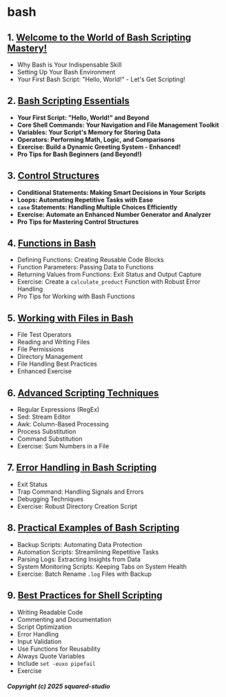 # bash
## 1. [Welcome to the World of Bash Scripting Mastery!](bash/chapter_00001.md)
  - Why Bash is Your Indispensable Skill
  - Setting Up Your Bash Environment
  - Your First Bash Script: "Hello, World!" - Let's Get Scripting!
## 2. [Bash Scripting Essentials](bash/chapter_00002.md)
  - **Your First Script: "Hello, World!" and Beyond**
  - **Core Shell Commands: Your Navigation and File Management Toolkit**
  - **Variables: Your Script's Memory for Storing Data**
  - **Operators:  Performing Math, Logic, and Comparisons**
  - **Exercise: Build a Dynamic Greeting System - Enhanced!**
  - **Pro Tips for Bash Beginners (and Beyond!)**
## 3. [Control Structures](bash/chapter_00003.md)
  - **Conditional Statements: Making Smart Decisions in Your Scripts**
  - **Loops: Automating Repetitive Tasks with Ease**
  - **`case` Statements: Handling Multiple Choices Efficiently**
  - **Exercise: Automate an Enhanced Number Generator and Analyzer**
  - **Pro Tips for Mastering Control Structures**
## 4. [Functions in Bash](bash/chapter_00004.md)
  - Defining Functions:  Creating Reusable Code Blocks
  - Function Parameters:  Passing Data to Functions
  - Returning Values from Functions:  Exit Status and Output Capture
  - Exercise: Create a `calculate_product` Function with Robust Error Handling
  - Pro Tips for Working with Bash Functions
## 5. [Working with Files in Bash](bash/chapter_00005.md)
  - File Test Operators
  - Reading and Writing Files
  - File Permissions
  - Directory Management
  - File Handling Best Practices
  - Enhanced Exercise
## 6. [Advanced Scripting Techniques](bash/chapter_00006.md)
  - Regular Expressions (RegEx)
  - Sed: Stream Editor
  - Awk: Column-Based Processing
  - Process Substitution
  - Command Substitution
  - Exercise: Sum Numbers in a File
## 7. [Error Handling in Bash Scripting](bash/chapter_00007.md)
  - Exit Status
  - Trap Command: Handling Signals and Errors
  - Debugging Techniques
  - Exercise: Robust Directory Creation Script
## 8. [Practical Examples of Bash Scripting](bash/chapter_00008.md)
  - Backup Scripts: Automating Data Protection
  - Automation Scripts: Streamlining Repetitive Tasks
  - Parsing Logs: Extracting Insights from Data
  - System Monitoring Scripts: Keeping Tabs on System Health
  - Exercise: Batch Rename `.log` Files with Backup
## 9. [Best Practices for Shell Scripting](bash/chapter_00009.md)
  - Writing Readable Code
  - Commenting and Documentation
  - Script Optimization
  - Error Handling
  - Input Validation
  - Use Functions for Reusability
  - Always Quote Variables
  - Include `set -euxo pipefail`
  - Exercise

##### Copyright (c) 2025 squared-studio

